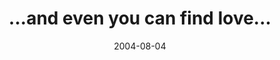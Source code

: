 ---
layout: base.njk
title : '...and even you can find love...' 
view_title : '...and even you can find love...' 
year : '2004' 
date : '2004-08-04' 
img_file : '/drawing/andevenyoucanfindlove.png' 
html_file : 'andevenyoucanfindlove' 
next_html : 'ithoughtyouweretheone.html' 
year_order : '151' 
permalink : "title/{{html_file}}.html"
---